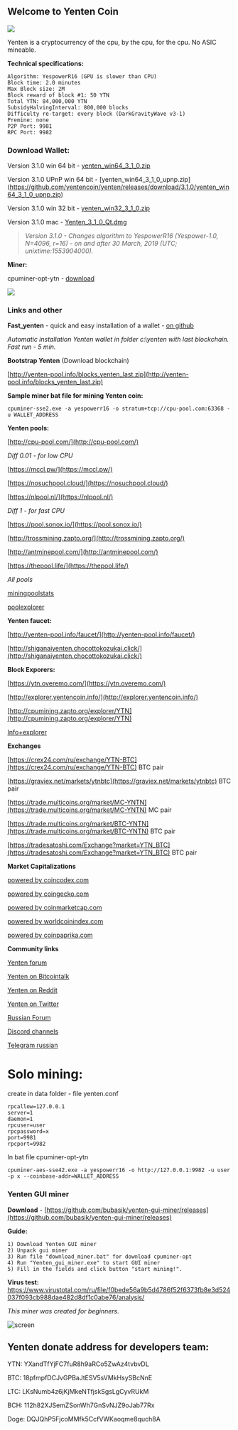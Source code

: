 ## Welcome to Yenten Coin

![]({{site.baseurl}}/logo_top.png)

Yenten is a cryptocurrency of the cpu, by the cpu, for the cpu.
No ASIC mineable.


**Technical specifications:**
```
Algorithm: YespowerR16 (GPU is slower than CPU)
Block time: 2.0 minutes 
Max Block size: 2M 
Block reward of block #1: 50 YTN 
Total YTN: 84,000,000 YTN 
SubsidyHalvingInterval: 800,000 blocks 
Difficulty re-target: every block (DarkGravityWave v3-1) 
Premine: none 
P2P Port: 9981 
RPC Port: 9982
```

### Download Wallet:
Version 3.1.0 win 64 bit - [yenten_win64_3_1_0.zip](https://github.com/yentencoin/yenten/releases/download/3.1.0/yenten_win64_3_1_0.zip)

Version 3.1.0 UPnP win 64 bit - [yenten_win64_3_1_0_upnp.zip] (https://github.com/yentencoin/yenten/releases/download/3.1.0/yenten_win64_3_1_0_upnp.zip)

Version 3.1.0 win 32 bit - [yenten_win32_3_1_0.zip](https://github.com/yentencoin/yenten/releases/download/3.1.0/yenten_win32_3_1_0.zip)

Version 3.1.0 mac - [Yenten_3_1_0_Qt.dmg](https://github.com/yentencoin/yenten/releases/download/3.1.0/Yenten_3_1_0_Qt.dmg)

> _Version 3.1.0 - Changes algorithm to YespowerR16 (Yespower-1.0, N=4096, r=16) - on and after 30 March, 2019 (UTC; unixtime:1553904000)._

**Miner:**

cpuminer-opt-ytn - [download](https://github.com/bubasik/cpuminer-opt-yespower/releases)

![]({{site.baseurl}}/yenten_countach.png)

### Links and other

**Fast_yenten** - quick and easy installation of a wallet - [on github](https://github.com/bubasik/fast_yenten/releases)

_Automatic installation Yenten wallet in folder c:\yenten with last blockchain. Fast run - 5 min._

**Bootstrap Yenten** (Download blockchain)

[http://yenten-pool.info/blocks_yenten_last.zip](http://yenten-pool.info/blocks_yenten_last.zip)

**Sample miner bat file for mining Yenten coin:**

```cpuminer-sse2.exe -a yespowerr16 -o stratum+tcp://cpu-pool.com:63368 -u WALLET_ADDRESS```

**Yenten pools:**

[http://cpu-pool.com/](http://cpu-pool.com/)

*Diff 0.01 - for low CPU*

[https://mccl.pw/](https://mccl.pw/)

[https://nosuchpool.cloud/](https://nosuchpool.cloud/)

[https://nlpool.nl/](https://nlpool.nl/)

*Diff 1 - for fast CPU*

[https://pool.sonox.io/](https://pool.sonox.io/)

[http://trossmining.zapto.org/](http://trossmining.zapto.org/)

[http://antminepool.com/](http://antminepool.com/)

[https://thepool.life/](https://thepool.life/)

*All pools*

[miningpoolstats](https://miningpoolstats.stream/yenten)

[poolexplorer](https://poolexplorer.com/coins?term=YTN)

**Yenten faucet:**

[http://yenten-pool.info/faucet/](http://yenten-pool.info/faucet/)

[http://shiganaiyenten.chocottokozukai.click/](http://shiganaiyenten.chocottokozukai.click/)

**Block Exporers:**

[https://ytn.overemo.com/](https://ytn.overemo.com/)

[http://explorer.yentencoin.info/](http://explorer.yentencoin.info/)

[http://cpumining.zapto.org/explorer/YTN](http://cpumining.zapto.org/explorer/YTN)

[Info+explorer](http://spbird.mydns.jp/myexplorer2/myexplorer2.php?timezone=2&coingroupno=20)

**Exchanges**

[https://crex24.com/ru/exchange/YTN-BTC](https://crex24.com/ru/exchange/YTN-BTC) BTC pair

[https://graviex.net/markets/ytnbtc](https://graviex.net/markets/ytnbtc) BTC pair

[https://trade.multicoins.org/market/MC-YNTN](https://trade.multicoins.org/market/MC-YNTN) MC pair

[https://trade.multicoins.org/market/BTC-YNTN](https://trade.multicoins.org/market/BTC-YNTN) BTC pair

[https://tradesatoshi.com/Exchange?market=YTN_BTC](https://tradesatoshi.com/Exchange?market=YTN_BTC) BTC pair

**Market Capitalizations**

[powered by coincodex.com](https://coincodex.com/crypto/yenten/)

[powered by coingecko.com](https://www.coingecko.com/en/price_charts/yenten/usd)

[powered by coinmarketcap.com](https://coinmarketcap.com/currencies/yenten/)

[powered by worldcoinindex.com](https://www.worldcoinindex.com/coin/yenten/)

[powered by coinpaprika.com](https://coinpaprika.com/coin/ytn-yenten/)

**Community links**

[Yenten forum](http://forum.yentencoin.info/)

[Yenten on Bitcointalk](https://bitcointalk.org/index.php?topic=5098631)

[Yenten on Reddit](https://www.reddit.com/r/Yenten/)

[Yenten on Twitter](https://twitter.com/yentencoin/)

[Russian Forum](https://forum.bits.media/index.php?/topic/61231-ytn-cpu-mining-yenten-v131-yescryptr16/&)

[Discord channels](https://discord.gg/RTbPxu3)

[Telegram russian](https://t.co/4rFhSIYt2P)

# Solo mining:
create in data folder - file yenten.conf
```
rpcallow=127.0.0.1
server=1
daemon=1
rpcuser=user
rpcpassword=x
port=9981
rpcport=9982
```

In bat file cpuminer-opt-ytn
```
cpuminer-aes-sse42.exe -a yespowerr16 -o http://127.0.0.1:9982 -u user -p x --coinbase-addr=WALLET_ADDRESS
```

### Yenten GUI miner

**Download** - [https://github.com/bubasik/yenten-gui-miner/releases](https://github.com/bubasik/yenten-gui-miner/releases)

**Guide:**
```
1) Download Yenten GUI miner
2) Unpack gui miner
3) Run file "download_miner.bat" for download cpuminer-opt
4) Run "Yenten_gui_miner.exe" to start GUI miner
5) Fill in the fields and click button "start mining!".
```

**Virus test:** https://www.virustotal.com/ru/file/f0bede56a9b5d4786f52f6373fb8e3d524037f093cb988dae482d8df1c0abe76/analysis/

*This miner was created for beginners.*

![screen](https://raw.githubusercontent.com/bubasik/yenten-gui-miner/master/gui_miner_screen.png)


## Yenten donate address for developers team:

YTN: YXandTfYjFC7fuR8h9aRCo5ZwAz4tvbvDL

BTC: 18pfmpfDCJvGPBaJtESV5sVMkHsySBcNnE

LTC: LKsNumb4z6jKjMkeNTfjskSgsLgCyvRUkM

BCH: 112h82XJSemZSonWh7GnSvNJZ9oJab77Rx

Doge: DQJQhP5FjcoMMfk5CcfVWKaoqme8quch8A

